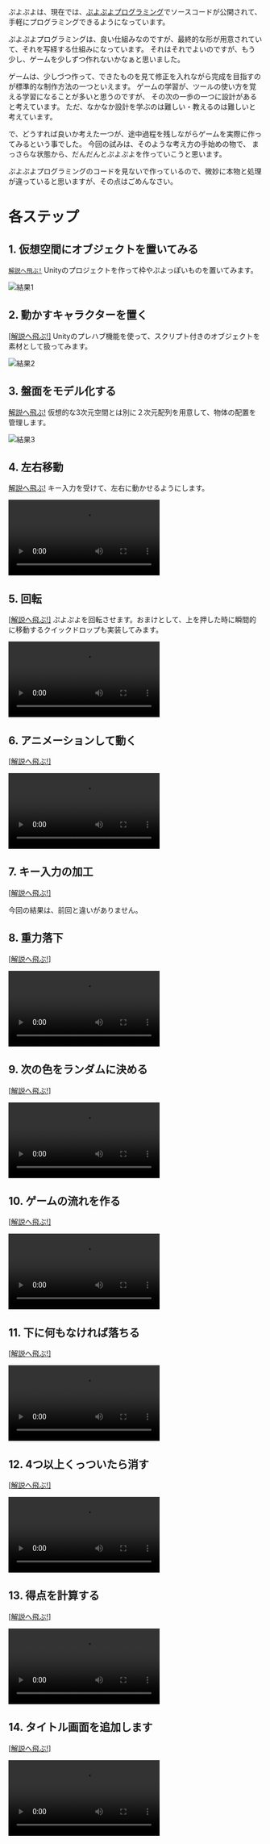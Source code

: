 ぷよぷよは、現在では、[ぷよぷよプログラミング](https://puyo.sega.jp/program_2020/)でソースコードが公開されて、
手軽にプログラミングできるようになっています。

ぷよぷよプログラミングは、良い仕組みなのですが、最終的な形が用意されていて、それを写経する仕組みになっています。
それはそれでよいのですが、もう少し、ゲームを少しずつ作れないかなぁと思いました。

ゲームは、少しづつ作って、できたものを見て修正を入れながら完成を目指すのが標準的な制作方法の一つといえます。
ゲームの学習が、ツールの使い方を覚える学習になることが多いと思うのですが、
その次の一歩の一つに設計があると考えています。
ただ、なかなか設計を学ぶのは難しい・教えるのは難しいと考えています。

で、どうすれば良いか考えた一つが、途中過程を残しながらゲームを実際に作ってみるという事でした。
今回の試みは、そのような考え方の手始めの物で、
まっさらな状態から、だんだんとぷよぷよを作っていこうと思います。

ぷよぷよプログラミングのコードを見ないで作っているので、微妙に本物と処理が違っていると思いますが、その点はごめんなさい。

# 各ステップ

## 1. 仮想空間にオブジェクトを置いてみる

[`解説へ飛ぶ!`](https://github.com/puzzle-study/01_create_project) Unityのプロジェクトを作って枠やぷよっぽいものを置いてみます。

![結果1](images/result_01.png)

## 2. 動かすキャラクターを置く

[[解説へ飛ぶ!]](https://github.com/puzzle-study/02_prefab) Unityのプレハブ機能を使って、スクリプト付きのオブジェクトを素材として扱ってみます。

![結果2](images/result_02.png)

## 3. 盤面をモデル化する

[解説へ飛ぶ!](https://github.com/puzzle-study/03_board) 仮想的な3次元空間とは別に２次元配列を用意して、物体の配置を管理します。

![結果3](images/result_03.png)

## 4. 左右移動

[解説へ飛ぶ!](https://github.com/puzzle-study/04_player)  キー入力を受けて、左右に動かせるようにします。

<video src="https://user-images.githubusercontent.com/936545/155824085-2426c928-6faf-4c8d-9627-8e74e8992b76.mp4" controls="controls" style="max-width: 100%;"></video>

## 5. 回転

[[解説へ飛ぶ!]](https://github.com/puzzle-study/05_rotate) ぷよぷよを回転させます。おまけとして、上を押した時に瞬間的に移動するクイックドロップも実装してみます。

<video src="https://user-images.githubusercontent.com/936545/155824493-863e47eb-75f6-4682-8d92-05b47fe7f5df.mp4" controls="controls" style="max-width: 100%;"></video>

## 6. アニメーションして動く

[[解説へ飛ぶ!]](https://github.com/puzzle-study/06_animation) 

<video src="https://user-images.githubusercontent.com/936545/155825023-d2ec379d-8ce1-40a9-8131-c3ac43f4f866.mp4" controls="controls" style="max-width: 100%;"></video>

## 7. キー入力の加工

[[解説へ飛ぶ!]](https://github.com/puzzle-study/07_fixed_update) 

今回の結果は、前回と違いがありません。

## 8. 重力落下

[[解説へ飛ぶ!]](https://github.com/puzzle-study/08_fall) 

<video src="https://user-images.githubusercontent.com/936545/155826203-08534a20-c7ec-482e-9e8a-fc33dbe2762b.mp4" controls="controls" style="max-width: 100%;"></video>

## 9. 次の色をランダムに決める

[[解説へ飛ぶ!]](https://github.com/puzzle-study/09_next) 

<video src="https://user-images.githubusercontent.com/936545/155825884-d5c6e4ae-dc41-4ed9-8770-cedcf61f5190.mp4" controls="controls" style="max-width: 100%;"></video>

## 10. ゲームの流れを作る

[[解説へ飛ぶ!]](https://github.com/puzzle-study/10_gameover) 

<video src="https://user-images.githubusercontent.com/936545/155826116-5ef255ec-5d9c-49f1-8b31-2a7c25045321.mp4" controls="controls" style="max-width: 100%;"></video>

## 11. 下に何もなければ落ちる

[[解説へ飛ぶ!]](https://github.com/puzzle-study/11_falling_state) 

<video src="https://user-images.githubusercontent.com/936545/155828110-8f43b9f8-1fe4-4fd2-9933-8d8a227cc16c.mp4" controls="controls" style="max-width: 100%;"></video>

## 12. 4つ以上くっついたら消す

[[解説へ飛ぶ!]](https://github.com/puzzle-study/12_erase) 

<video src="https://user-images.githubusercontent.com/936545/155828497-2a1c9ba8-1496-43e0-93d7-388f7fd400b1.mp4" controls="controls" style="max-width: 100%;"></video>

## 13. 得点を計算する

[[解説へ飛ぶ!]](https://github.com/puzzle-study/13_score) 

<video src="https://user-images.githubusercontent.com/936545/155828911-2c03fc47-ec24-40c3-9cb0-72178c2e1e59.mp4" controls="controls" style="max-width: 100%;"></video>

## 14. タイトル画面を追加します

[[解説へ飛ぶ!]](https://github.com/puzzle-study/14_title) 

<video src="https://user-images.githubusercontent.com/936545/155829021-4bb291f4-bdfa-4b6b-8eab-6cb9a34f09c7.mp4" controls="controls" style="max-width: 100%;"></video>

